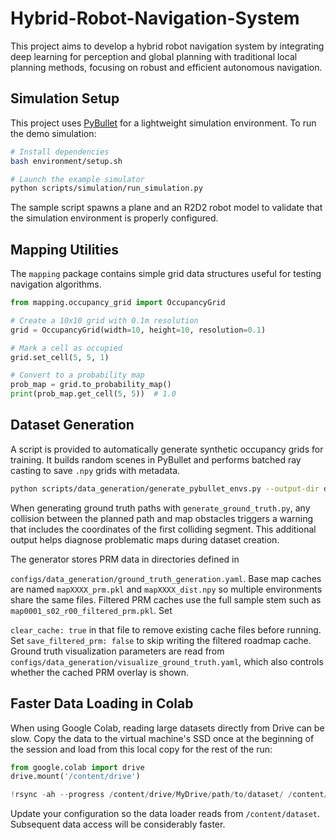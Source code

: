 # Hybrid-Robot-Navigation-System
This project aims to develop a hybrid robot navigation system by integrating deep learning for perception and global planning with traditional local planning methods, focusing on robust and efficient autonomous navigation.

## Simulation Setup

This project uses [PyBullet](https://pybullet.org/) for a lightweight simulation
environment. To run the demo simulation:

```bash
# Install dependencies
bash environment/setup.sh

# Launch the example simulator
python scripts/simulation/run_simulation.py
```

The sample script spawns a plane and an R2D2 robot model to validate that the
simulation environment is properly configured.

## Mapping Utilities

The `mapping` package contains simple grid data structures useful for testing navigation algorithms.

```python
from mapping.occupancy_grid import OccupancyGrid

# Create a 10x10 grid with 0.1m resolution
grid = OccupancyGrid(width=10, height=10, resolution=0.1)

# Mark a cell as occupied
grid.set_cell(5, 5, 1)

# Convert to a probability map
prob_map = grid.to_probability_map()
print(prob_map.get_cell(5, 5))  # 1.0
```


## Dataset Generation

A script is provided to automatically generate synthetic occupancy grids for training. It builds random scenes in PyBullet and performs batched ray casting to save `.npy` grids with metadata.

```bash
python scripts/data_generation/generate_pybullet_envs.py --output-dir data/raw --num-scenes 50 --archetype clutter --resolution 128
```

When generating ground truth paths with `generate_ground_truth.py`, any
collision between the planned path and map obstacles triggers a warning that
includes the coordinates of the first colliding segment. This additional output
helps diagnose problematic maps during dataset creation.


The generator stores PRM data in directories defined in

`configs/data_generation/ground_truth_generation.yaml`. Base map caches
are named `mapXXXX_prm.pkl` and `mapXXXX_dist.npy` so multiple
environments share the same files. Filtered PRM caches use the full
sample stem such as `map0001_s02_r00_filtered_prm.pkl`. Set

`clear_cache: true` in that file to remove existing cache files before
running. Set `save_filtered_prm: false` to skip writing the filtered
roadmap cache. Ground truth visualization parameters are read from
`configs/data_generation/visualize_ground_truth.yaml`, which also
controls whether the cached PRM overlay is shown.

## Faster Data Loading in Colab

When using Google Colab, reading large datasets directly from Drive can be slow.
Copy the data to the virtual machine's SSD once at the beginning of the session
and load from this local copy for the rest of the run:

```python
from google.colab import drive
drive.mount('/content/drive')

!rsync -ah --progress /content/drive/MyDrive/path/to/dataset/ /content/dataset/
```

Update your configuration so the data loader reads from `/content/dataset`.
Subsequent data access will be considerably faster.
